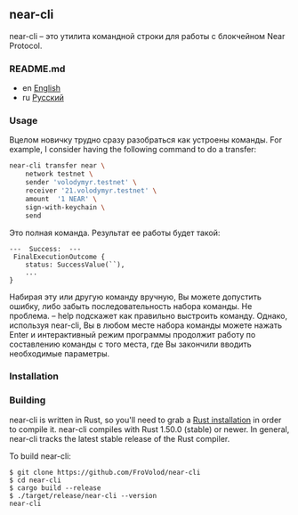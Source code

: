 near-cli
--------
near-cli – это утилита командной строки для работы с блокчейном Near Protocol. 

### README.md

* en [English](docs/README.en.md)
* ru [Русский](docs/README.ru.md)


### Usage

Вцелом новичку трудно сразу разобраться как устроены команды.
For example, I consider having the following command to do a transfer:
```sh
near-cli transfer near \
    network testnet \
    sender 'volodymyr.testnet' \
    receiver '21.volodymyr.testnet' \
    amount  '1 NEAR' \
    sign-with-keychain \
    send
```
Это полная команда. Результат ее работы будет такой:
```
---  Success:  ---
 FinalExecutionOutcome {
    status: SuccessValue(``),
    ...
}
```
Набирая эту или другую команду вручную, Вы можете допустить ошибку, либо забыть последовательность набора команды.
Не проблема. – help подскажет как правильно выстроить команду.
Однако, используя near-cli, Вы в любом месте набора команды можете нажать Enter и интерактивный режим программы продолжит работу по составлению команды с того места, где Вы закончили вводить необходимые параметры.





### Installation

### Building

near-cli is written in Rust, so you'll need to grab a
[Rust installation](https://www.rust-lang.org/) in order to compile it.
near-cli compiles with Rust 1.50.0 (stable) or newer. In general, near-cli tracks the latest stable release of the Rust compiler.

To build near-cli:

```
$ git clone https://github.com/FroVolod/near-cli
$ cd near-cli
$ cargo build --release
$ ./target/release/near-cli --version
near-cli
```
